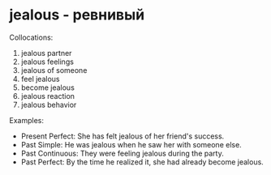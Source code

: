 # jealous - ревнивый

Collocations:

1. jealous partner
2. jealous feelings
3. jealous of someone
4. feel jealous
5. become jealous
6. jealous reaction
7. jealous behavior

Examples:

- Present Perfect: She has felt jealous of her friend's success.
- Past Simple: He was jealous when he saw her with someone else.
- Past Continuous: They were feeling jealous during the party.
- Past Perfect: By the time he realized it, she had already become jealous.
